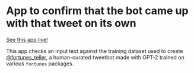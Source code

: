 # App to confirm that the bot came up with that tweet on its own

[See this app live!](https://mm218.shinyapps.io/did_i_do_that/)

This app checks an input text against the training dataset used
to create [@fortunes_teller](https://twitter.com/fortunes_teller), a 
human-curated tweetbot made with GPT-2 trained on various `fortunes` packages.

